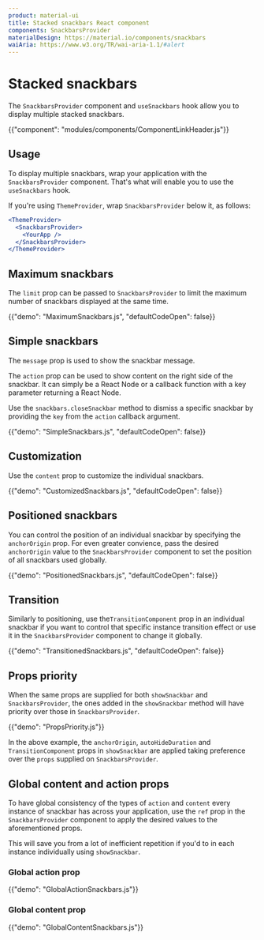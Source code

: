 ```yaml
---
product: material-ui
title: Stacked snackbars React component
components: SnackbarsProvider
materialDesign: https://material.io/components/snackbars
waiAria: https://www.w3.org/TR/wai-aria-1.1/#alert
---
```


# Stacked snackbars

<p class="description">The <code>SnackbarsProvider</code> component and <code>useSnackbars</code> hook allow you to display multiple stacked snackbars.</p>

{{"component": "modules/components/ComponentLinkHeader.js"}}

## Usage

To display multiple snackbars, wrap your application with the `SnackbarsProvider` component.
That's what will enable you to use the `useSnackbars` hook.

If you're using `ThemeProvider`, wrap `SnackbarsProvider` below it, as follows:

```jsx
<ThemeProvider>
  <SnackbarsProvider>
    <YourApp />
  </SnackbarsProvider>
</ThemeProvider>
```

## Maximum snackbars

The `limit` prop can be passed to `SnackbarsProvider` to limit the maximum number of snackbars displayed at the same time.

{{"demo": "MaximumSnackbars.js", "defaultCodeOpen": false}}

## Simple snackbars

The `message` prop is used to show the snackbar message.

The `action` prop can be used to show content on the right side of the snackbar.
It can simply be a React Node or a callback function with a key parameter returning a React Node.

Use the `snackbars.closeSnackbar` method to dismiss a specific snackbar by providing the `key` from the `action` callback argument.

{{"demo": "SimpleSnackbars.js", "defaultCodeOpen": false}}

## Customization

Use the `content` prop to customize the individual snackbars.

{{"demo": "CustomizedSnackbars.js", "defaultCodeOpen": false}}

## Positioned snackbars

You can control the position of an individual snackbar by specifying the `anchorOrigin` prop.
For even greater convience, pass the desired `anchorOrigin` value to the `SnackbarsProvider` component to set the position of all snackbars used globally.

{{"demo": "PositionedSnackbars.js", "defaultCodeOpen": false}}

## Transition

Similarly to positioning, use the`TransitionComponent` prop in an individual snackbar if you want to control that specific instance transition effect or use it in the `SnackbarsProvider` component to change it globally.

{{"demo": "TransitionedSnackbars.js", "defaultCodeOpen": false}}

## Props priority

When the same props are supplied for both `showSnackbar` and `SnackbarsProvider`, the ones added in the `showSnackbar` method will have priority over those in `SnackbarsProvider`.

{{"demo": "PropsPriority.js"}}

In the above example, the `anchorOrigin`, `autoHideDuration` and `TransitionComponent` props in `showSnackbar` are applied taking preference over the `props` supplied on `SnackbarsProvider`.

## Global content and action props

To have global consistency of the types of `action` and `content` every instance of snackbar has across your application, use the `ref` prop in the `SnackbarsProvider` component to apply the desired values to the aforementioned props.

This will save you from a lot of inefficient repetition if you'd to in each instance individually using `showSnackbar`.

### Global action prop

{{"demo": "GlobalActionSnackbars.js"}}

### Global content prop

{{"demo": "GlobalContentSnackbars.js"}}
